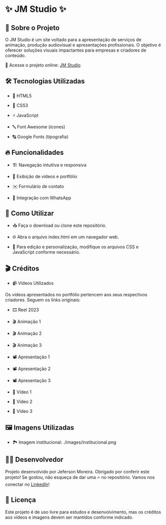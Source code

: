 # ✨ JM Studio ✨

## 📌 Sobre o Projeto

O JM Studio é um site voltado para a apresentação de serviços de animação, produção audiovisual e apresentações profissionais. O objetivo é oferecer soluções visuais impactantes para empresas e criadores de conteúdo.

🔗 Acesse o projeto online: [JM Studio](https://site-jm-studio.vercel.app) 


## 🛠 Tecnologias Utilizadas

- 🚀 HTML5

- 🎨 CSS3

- ⚡ JavaScript

- 🔤 Font Awesome (ícones)

- 🔠 Google Fonts (tipografia)

## 🔥 Funcionalidades

- 🏗 Navegação intuitiva e responsiva

- 🎥 Exibição de vídeos e portfólio

- ✉️ Formulário de contato

- 📲 Integração com WhatsApp

## 📂 Como Utilizar

- 📥 Faça o download ou clone este repositório.

- 🌐 Abra o arquivo index.html em um navegador web.

- 🎨 Para edição e personalização, modifique os arquivos CSS e JavaScript conforme necessário.

## 🎬 Créditos

- 📹 Vídeos Utilizados

Os vídeos apresentados no portfólio pertencem aos seus respectivos criadores. Seguem os links originais:

- 🎞 Reel 2023

- 🎬 Animação 1

- 🎬 Animação 2

- 🎬 Animação 3

- 📽 Apresentação 1

- 📽 Apresentação 2

- 📽 Apresentação 3

- 🎥 Vídeo 1

- 🎥 Vídeo 2

- 🎥 Vídeo 3

## 🖼 Imagens Utilizadas

- 🏞 Imagem institucional: ./images/institucional.png

## 👨‍💻 Desenvolvedor

Projeto desenvolvido por Jeferson Moreira. Obrigado por conferir este projeto! Se gostou, não esqueça de dar uma ⭐️ no repositório. Vamos nos conectar no [LinkedIn](https://www.linkedin.com/in/jefersonmoreiradev/)! 


## 📜 Licença

Este projeto é de uso livre para estudos e desenvolvimento, mas os créditos aos vídeos e imagens devem ser mantidos conforme indicado.

